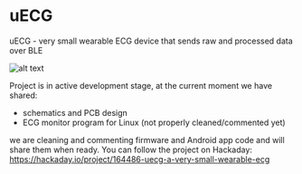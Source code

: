 # uECG
uECG - very small wearable ECG device that sends raw and processed data over BLE

![alt text](https://cdn.hackaday.io/files/1644867037369024/uECG_v22a2.png)

Project is in active development stage, at the current moment we have shared:
 * schematics and PCB design
 * ECG monitor program for Linux (not properly cleaned/commented yet)

we are cleaning and commenting firmware and Android app code and will share them when ready.
You can follow the project on Hackaday: https://hackaday.io/project/164486-uecg-a-very-small-wearable-ecg
